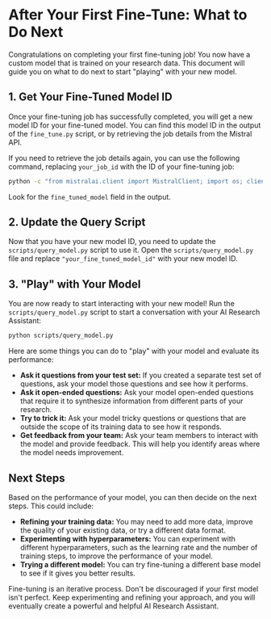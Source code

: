 # After Your First Fine-Tune: What to Do Next

Congratulations on completing your first fine-tuning job! You now have a custom model that is trained on your research data. This document will guide you on what to do next to start "playing" with your new model.

## 1. Get Your Fine-Tuned Model ID

Once your fine-tuning job has successfully completed, you will get a new model ID for your fine-tuned model. You can find this model ID in the output of the `fine_tune.py` script, or by retrieving the job details from the Mistral API.

If you need to retrieve the job details again, you can use the following command, replacing `your_job_id` with the ID of your fine-tuning job:

```bash
python -c "from mistralai.client import MistralClient; import os; client = MistralClient(api_key=os.environ.get('MISTRAL_API_KEY')); print(client.jobs.retrieve('your_job_id'))"
```

Look for the `fine_tuned_model` field in the output.

## 2. Update the Query Script

Now that you have your new model ID, you need to update the `scripts/query_model.py` script to use it. Open the `scripts/query_model.py` file and replace `"your_fine_tuned_model_id"` with your new model ID.

## 3. "Play" with Your Model

You are now ready to start interacting with your new model! Run the `scripts/query_model.py` script to start a conversation with your AI Research Assistant:

```bash
python scripts/query_model.py
```

Here are some things you can do to "play" with your model and evaluate its performance:

*   **Ask it questions from your test set:** If you created a separate test set of questions, ask your model those questions and see how it performs.
*   **Ask it open-ended questions:** Ask your model open-ended questions that require it to synthesize information from different parts of your research.
*   **Try to trick it:** Ask your model tricky questions or questions that are outside the scope of its training data to see how it responds.
*   **Get feedback from your team:** Ask your team members to interact with the model and provide feedback. This will help you identify areas where the model needs improvement.

## Next Steps

Based on the performance of your model, you can then decide on the next steps. This could include:

*   **Refining your training data:** You may need to add more data, improve the quality of your existing data, or try a different data format.
*   **Experimenting with hyperparameters:** You can experiment with different hyperparameters, such as the learning rate and the number of training steps, to improve the performance of your model.
*   **Trying a different model:** You can try fine-tuning a different base model to see if it gives you better results.

Fine-tuning is an iterative process. Don't be discouraged if your first model isn't perfect. Keep experimenting and refining your approach, and you will eventually create a powerful and helpful AI Research Assistant.
